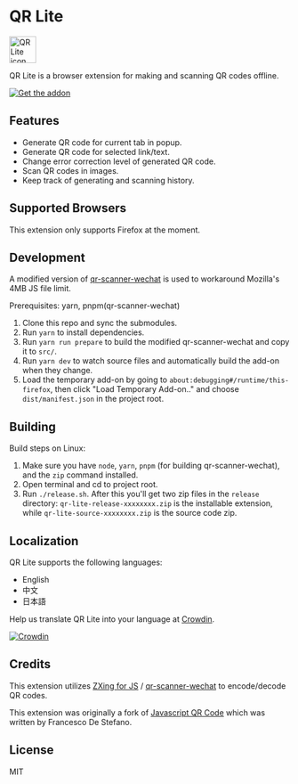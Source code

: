 # QR Lite

<img alt="QR Lite icon" src="https://github.com/monyxie/qr-lite/raw/2.0-dev/src/icons/qrlite.svg" width="48">

QR Lite is a browser extension for making and scanning QR codes offline.

[![Get the addon](https://blog.mozilla.org/addons/files/2015/11/get-the-addon.png 'Get the addon')](https://addons.mozilla.org/en-US/firefox/addon/qr-lite/)

## Features

* Generate QR code for current tab in popup.
* Generate QR code for selected link/text.
* Change error correction level of generated QR code.
* Scan QR codes in images.
* Keep track of generating and scanning history.

## Supported Browsers

This extension only supports Firefox at the moment.

## Development

A modified version of [qr-scanner-wechat](https://github.com/monyxie/qr-scanner-wechat) is used to workaround Mozilla's
4MB JS file limit.

Prerequisites: yarn, pnpm(qr-scanner-wechat)

1. Clone this repo and sync the submodules.
1. Run `yarn` to install dependencies.
1. Run `yarn run prepare` to build the modified qr-scanner-wechat and copy it to `src/`.
1. Run `yarn dev` to watch source files and automatically build the add-on when they change.
1. Load the temporary add-on by going to `about:debugging#/runtime/this-firefox`, then click "Load Temporary Add-on.."
   and choose `dist/manifest.json` in the project root.

## Building

Build steps on Linux:

1. Make sure you have `node`, `yarn`, `pnpm` (for building qr-scanner-wechat), and the `zip` command installed.
1. Open terminal and cd to project root.
1. Run `./release.sh`. After this you'll get two zip files in the `release` directory: `qr-lite-release-xxxxxxxx.zip`
   is the installable extension, while `qr-lite-source-xxxxxxxx.zip` is the source code zip.

## Localization

QR Lite supports the following languages:

- English
- 中文
- 日本語

Help us translate QR Lite into your language at [Crowdin](https://crowdin.com/project/qr-lite).

[![Crowdin](https://badges.crowdin.net/qr-lite/localized.svg)](https://crowdin.com/project/qr-lite)

## Credits

This extension
utilizes [ZXing for JS](https://github.com/zxing-js/library) / [qr-scanner-wechat](https://github.com/antfu/qr-scanner-wechat)
to encode/decode QR codes.

This extension was originally a fork of
[Javascript QR Code](https://addons.mozilla.org/zh-CN/firefox/addon/javascript-qr-code/)
which was written by Francesco De Stefano.

## License

MIT
